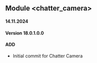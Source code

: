 ## Module <chatter_camera>

#### 14.11.2024
#### Version 18.0.1.0.0
#### ADD

- Initial commit for Chatter Camera
